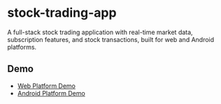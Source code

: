 # stock-trading-app
A full-stack stock trading application with real-time market data, subscription features, and stock transactions, built for web and Android platforms.

## Demo
- [Web Platform Demo](https://drive.google.com/file/d/1FuBP9MAWP6lEbHyDbRujikZj5cPJbRm0/view?usp=drive_link)
- [Android Platform Demo](https://drive.google.com/file/d/1EFmTAK472GqSXwqWyU8VMoEMKUmb9vyI/view?usp=drive_link)
